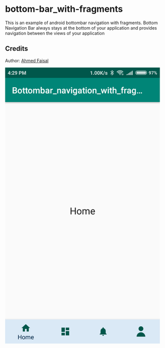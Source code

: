 # bottom-bar_with-fragments
This is an example of android bottombar navigation with fragments. Bottom Navigation Bar always stays at the bottom of your application and provides navigation between the views of your application

Credits
-------

Author: [Ahmed Faisal](https://github.com/afrussel)



![screenshot](https://github.com/afrussel/bottom-bar_with-fragments/blob/master/bottom_bar_navigation.png "screenshot")
